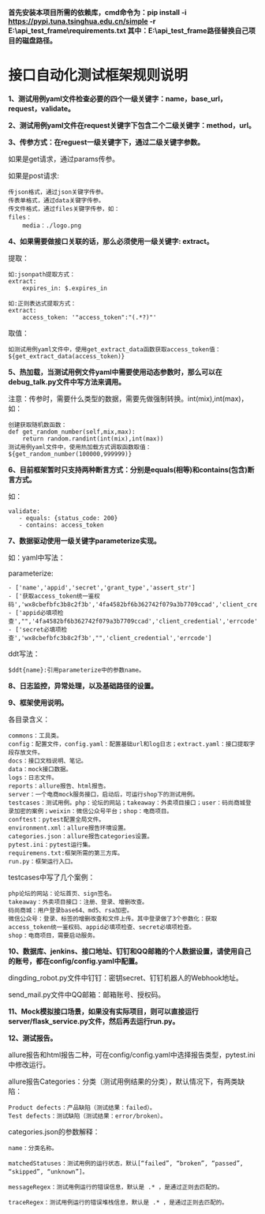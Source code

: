 **首先安装本项目所需的依赖库，cmd命令为：pip install -i https://pypi.tuna.tsinghua.edu.cn/simple -r E:\api_test_frame\requirements.txt
其中：E:\api_test_frame路径替换自己项目的磁盘路径。**

# **接口自动化测试框架规则说明**

**1、测试用例yaml文件检查必要的四个一级关键字：name，base_url，request，validate。**

**2、测试用例yaml文件在request关键字下包含二个二级关键字：method，url。**

**3、传参方式：在reguest一级关键字下，通过二级关键字参数。**

如果是get请求，通过params传参。

如果是post请求:

    传json格式，通过json关键字传参。
    传表单格式，通过data关键字传参。
    传文件格式，通过files关键字传参，如：
    files：
        media：./logo.png

**4、如果需要做接口关联的话，那么必须使用一级关键字: extract。**

提取：

    如:jsonpath提取方式：
    extract:
        expires_in: $.expires_in

    如:正则表达式提取方式：
    extract:
        access_token: '"access_token":"(.*?)"'

取值：

    如测试用例yaml文件中，使用get_extract_data函数获取access_token值：
    ${get_extract_data(access_token)}

**5、热加载，当测试用例文件yaml中需要使用动态参数时，那么可以在debug_talk.py文件中写方法来调用。**

  注意：传参时，需要什么类型的数据，需要先做强制转换。int(mix),int(max)，如：

    创建获取随机数函数：
    def get_random_number(self,mix,max):
        return random.randint(int(mix),int(max))
    测试用例yaml文件中，使用热加载方式调取函数取值：
    ${get_random_number(100000,999999)}

**6、目前框架暂时只支持两种断言方式：分别是equals(相等)和contains(包含)断言方式。**

如：
 
    validate:
       - equals: {status_code: 200}
       - contains: access_token

**7、数据驱动使用一级关键字parameterize实现。**

如：yaml中写法：

  parameterize:

    - ['name','appid','secret','grant_type','assert_str']
    - ['获取access_token统一鉴权码','wx8cbefbfc3b8c2f3b','4fa4582bf6b362742f079a3b7709ccad','client_credential','access_token']
    - ['appid必填项检查',"",'4fa4582bf6b362742f079a3b7709ccad','client_credential','errcode']
    - ['secret必填项检查','wx8cbefbfc3b8c2f3b',"",'client_credential','errcode']
ddt写法：

    $ddt{name}:引用parameterize中的参数name。

**8、日志监控，异常处理，以及基础路径的设置。**

**9、框架使用说明。**

各目录含义：

    commons：工具类。
    config：配置文件，config.yaml：配置基础url和log日志；extract.yaml：接口提取字段存放文件。
    docs：接口文档说明、笔记。
    data：mock接口数据。
    logs：日志文件。
    reports：allure报告、html报告。
    server：一个电商mock服务接口，启动后，可运行shop下的测试用例。
    testcases：测试用例。php：论坛的网站；takeaway：外卖项目接口；user：码尚商城登录加密的案例；weixin：微信公众号平台；shop：电商项目。
    conftest：pytest配置全局文件。
    environment.xml：allure报告环境设置。
    categories.json：allure报告categories设置。
    pytest.ini：pytest运行集。
    requiremens.txt:框架所需的第三方库。
    run.py：框架运行入口。

testcases中写了几个案例：

    php论坛的网站：论坛首页、sign签名。
    takeaway：外卖项目接口：注册、登录、增删改查。
    码尚商城：用户登录base64、md5、rsa加密。
    微信公众号：登录、标签的增删改查和文件上传。其中登录做了3个参数化：获取access_token统一鉴权码、appid必填项检查、secret必填项检查。
    shop：电商项目，需要启动服务。

**10、数据库、jenkins、接口地址、钉钉和QQ邮箱的个人数据设置，请使用自己的账号，都在config/config.yaml中配置。**

dingding_robot.py文件中钉钉：密钥secret、钉钉机器人的Webhook地址。

send_mail.py文件中QQ邮箱：邮箱账号、授权码。

**11、Mock模拟接口场景，如果没有实际项目，则可以直接运行server/flask_service.py文件，然后再去运行run.py。**

**12、测试报告。**

allure报告和html报告二种，可在config/config.yaml中选择报告类型，pytest.ini中修改运行。

allure报告Categories：分类（测试用例结果的分类），默认情况下，有两类缺陷：

    Product defects：产品缺陷（测试结果：failed）。
    Test defects：测试缺陷（测试结果：error/broken）。

categories.json的参数解释：

    name：分类名称。
    
    matchedStatuses：测试用例的运行状态，默认[“failed”, “broken”, “passed”, “skipped”, “unknown”]。
    
    messageRegex：测试用例运行的错误信息，默认是 .* ，是通过正则去匹配的。
    
    traceRegex：测试用例运行的错误堆栈信息，默认是 .* ，是通过正则去匹配的。
